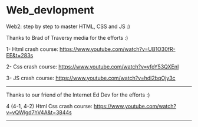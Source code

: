 # Web_devlopment
Web2: step by step to master HTML, CSS and JS :)

Thanks to Brad of Traversy media for the efforts :)

1- Html crash course: https://www.youtube.com/watch?v=UB1O30fR-EE&t=283s

2- Css crash course: https://www.youtube.com/watch?v=yfoY53QXEnI

3- JS crash course: https://www.youtube.com/watch?v=hdI2bqOjy3c

-------------------------------------------------------------------

Thanks to our friend of the Internet Ed Dev for the efforts :)

4 (4-1, 4-2) Html Css crash course: https://www.youtube.com/watch?v=vQWlgd7hV4A&t=3844s

--------------------------------------------------------------------
